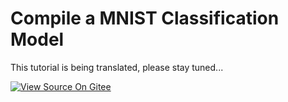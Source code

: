 # Compile a MNIST Classification Model

This tutorial is being translated, please stay tuned...

[![View Source On Gitee](../_static/logo_source.png)](https://gitee.com/mindspore/docs/blob/r1.2/tutorials/lite/source_en/quick_start/quick_start_codegen.md)
